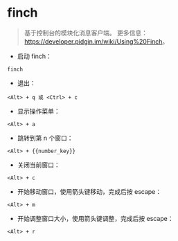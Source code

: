 # finch

> 基于控制台的模块化消息客户端。
> 更多信息：<https://developer.pidgin.im/wiki/Using%20Finch>。

- 启动 finch：

`finch`

- 退出：

`<Alt> + q 或 <Ctrl> + c`

- 显示操作菜单：

`<Alt> + a`

- 跳转到第 n 个窗口：

`<Alt> + {{number_key}}`

- 关闭当前窗口：

`<Alt> + c`

- 开始移动窗口，使用箭头键移动，完成后按 escape：

`<Alt> + m`

- 开始调整窗口大小，使用箭头键调整，完成后按 escape：

`<Alt> + r`